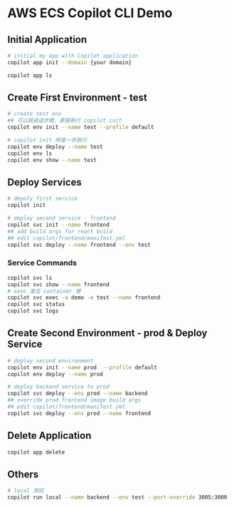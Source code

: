 # AWS ECS Copilot CLI Demo

## Initial Application

```bash
# initial my app with Copilot application
copilot app init --domain {your domain}

copilot app ls
```

## Create First Environment - test

```bash
# create test env
## 可以跳過這步驟，直接執行 copilot init
copilot env init --name test --profile default

# copilot init 時會一併執行
copilot env deploy --name test
copilot env ls
copilot env show --name test
```

## Deploy Services

```bash
# depoly first service
copilot init

# deploy second service - frontend
copilot svc init --name frontend
## add build args for react build
## edit copilot/frontend/manifest.yml
copilot svc deploy --name frontend --env test
```

### Service Commands

```bash
copilot svc ls
copilot svc show --name frontend
# exec 進去 container 裡
copilot svc exec -a demo -e test --name frontend
copilot svc status
copilot svc logs
```

## Create Second Environment - prod & Deploy Service

```bash
# deploy second environment
copilot env init --name prod  --profile default
copilot env deploy --name prod

# deploy backend service to prod
copilot svc deploy --env prod --name backend
## override prod frontend image build args
## edit copilot/frontend/manifest.yml
copilot svc deploy --env prod --name frontend
```

## Delete Application

```bash
copilot app delete
```

## Others

```bash
# local 測試
copilot run local --name backend --env test --port-override 3005:3000
```
